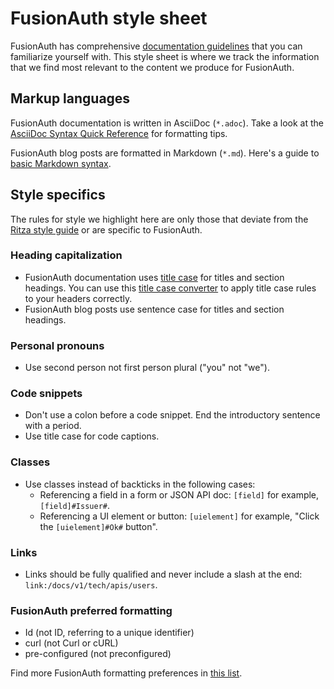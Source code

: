 # FusionAuth style sheet

FusionAuth has comprehensive [documentation guidelines](https://github.com/FusionAuth/fusionauth-site/blob/master/DocsDevREADME.md) that you can familiarize yourself with. This style sheet is where we track the information that we find most relevant to the content we produce for FusionAuth.

## Markup languages

FusionAuth documentation is written in AsciiDoc (`*.adoc`). Take a look at the [AsciiDoc Syntax Quick Reference](https://docs.asciidoctor.org/asciidoc/latest/syntax-quick-reference/) for formatting tips.

FusionAuth blog posts are formatted in Markdown (`*.md`). Here's a guide to [basic Markdown syntax](https://www.markdownguide.org/basic-syntax/).

## Style specifics

The rules for style we highlight here are only those that deviate from the [Ritza style guide](https://styleguide.ritza.co/grammar/grammar/) or are specific to FusionAuth.

### Heading capitalization

* FusionAuth documentation uses [title case](https://styleguide.ritza.co/grammar/grammar/#capitalization) for titles and section headings. You can use this [title case converter](https://titlecase.com) to apply title case rules to your headers correctly.
* FusionAuth blog posts use sentence case for titles and section headings.

### Personal pronouns

* Use second person not first person plural ("you" not "we").

### Code snippets

* Don't use a colon before a code snippet. End the introductory sentence with a period.
* Use title case for code captions.

### Classes

* Use classes instead of backticks in the following cases:
    * Referencing a field in a form or JSON API doc: `[field]` for example, `[field]#Issuer#`.
    * Referencing a UI element or button: `[uielement]` for example, "Click the `[uielement]#Ok#` button".

### Links

* Links should be fully qualified and never include a slash at the end: `link:/docs/v1/tech/apis/users`.

### FusionAuth preferred formatting

* Id (not ID, referring to a unique identifier)
* curl (not Curl or cURL)
* pre-configured (not preconfigured)

Find more FusionAuth formatting preferences in [this list](https://github.com/FusionAuth/fusionauth-site/blob/master/DocsDevREADME.md#proper-names-and-other-verbiage).
